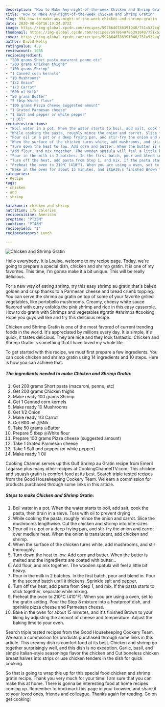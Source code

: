 ```yaml
---
description: "How to Make Any-night-of-the-week Chicken and Shrimp Gratin"
title: "How to Make Any-night-of-the-week Chicken and Shrimp Gratin"
slug: 934-how-to-make-any-night-of-the-week-chicken-and-shrimp-gratin
date: 2020-08-06T16:19:24.072Z
image: https://img-global.cpcdn.com/recipes/5978640786391040/751x532cq70/chicken-and-shrimp-gratin-recipe-main-photo.jpg
thumbnail: https://img-global.cpcdn.com/recipes/5978640786391040/751x532cq70/chicken-and-shrimp-gratin-recipe-main-photo.jpg
cover: https://img-global.cpcdn.com/recipes/5978640786391040/751x532cq70/chicken-and-shrimp-gratin-recipe-main-photo.jpg
author: David Kelly
ratingvalue: 4.8
reviewcount: 1085
recipeingredient:
- "200 grams Short pasta macaroni penne etc"
- "200 grams Chicken thighs"
- "100 grams Shrimp"
- "1 Canned corn kernels"
- "10 Mushrooms"
- "1/2 Onion"
- "1/3 Carrot"
- "600 ml Milk"
- "50 grams Butter"
- "5 tbsp White flour"
- "100 grams Pizza cheese suggested amount"
- "1 Grated Parmesan cheese"
- "1 Salt and pepper or white pepper"
- "1 Oil"
recipeinstructions:
- "Boil water in a pot. When the water starts to boil, add salt, cook the pasta, then drain in a sieve. Toss with oil to prevent drying."
- "While cooking the pasta, roughly mince the onion and carrot. Slice the mushrooms lengthwise. Cut the chicken and shrimp into bite-sizes."
- "Pour oil in a pot or a deep frying pan, and stir-fry the onion and carrot over medium heat. When the onion is translucent, add chicken and shrimp."
- "When the surface of the chicken turns white, add mushrooms, and stir thoroughly."
- "Turn down the heat to low. Add corn and butter. When the butter is melted and the ingredients are coated with butter..."
- "Add flour, and mix together. The wooden spatula will feel a little bit heavy."
- "Pour in the milk in 2 batches. In the first batch, pour and blend in. Pour in the second batch until it thickens. Sprinkle salt and pepper."
- "Turn off the heat, add pasta from Step 1, and mix. If the pasta starts to stick together, separate while mixing."
- "Preheat the oven to 210℃ (410℉). When you are using a oven, set to the gratin setting. Pour the Step 8 mixture into a heatproof dish, and sprinkle pizza cheese and Parmesan cheese."
- "Bake in the oven for about 15 minutes, and it&#39;s finished Brown to your liking by adjusting the amount of cheese and temperature. Adjust the baking time to your oven."
categories:
- Recipe
tags:
- chicken
- and
- shrimp

katakunci: chicken and shrimp 
nutrition: 175 calories
recipecuisine: American
preptime: "PT25M"
cooktime: "PT48M"
recipeyield: "1"
recipecategory: Lunch

---
```



![Chicken and Shrimp Gratin](https://img-global.cpcdn.com/recipes/5978640786391040/751x532cq70/chicken-and-shrimp-gratin-recipe-main-photo.jpg)

Hello everybody, it is Louise, welcome to my recipe page. Today, we're going to prepare a special dish, chicken and shrimp gratin. It is one of my favorites. This time, I'm gonna make it a bit unique. This will be really delicious.

For a new way of eating shrimp, try this easy shrimp au gratin that&#39;s baked golden and crisp thanks to a Parmesan cheese and bread crumb topping. You can serve the shrimp au gratin on top of some of your favorite grilled vegetables, like portobello mushrooms. Creamy, cheesy white sauce flavored with curry enfolds the pink shrimp and rice in this easy casserole. How to do gratin with Shrimps and vegetables #gratin #shrimps #cooking Hope you guys will like and try this delicious recipe.

Chicken and Shrimp Gratin is one of the most favored of current trending foods in the world. It's appreciated by millions every day. It is simple, it's quick, it tastes delicious. They are nice and they look fantastic. Chicken and Shrimp Gratin is something that I have loved my whole life.


To get started with this recipe, we must first prepare a few ingredients. You can cook chicken and shrimp gratin using 14 ingredients and 10 steps. Here is how you can achieve that.

<!--inarticleads1-->

##### The ingredients needed to make Chicken and Shrimp Gratin:

1. Get 200 grams Short pasta (macaroni, penne, etc)
1. Get 200 grams Chicken thighs
1. Make ready 100 grams Shrimp
1. Get 1 Canned corn kernels
1. Make ready 10 Mushrooms
1. Get 1/2 Onion
1. Make ready 1/3 Carrot
1. Get 600 ml ◎Milk
1. Take 50 grams ◎Butter
1. Prepare 5 tbsp ◎White flour
1. Prepare 100 grams Pizza cheese (suggested amount)
1. Take 1 Grated Parmesan cheese
1. Take 1 Salt and pepper (or white pepper)
1. Make ready 1 Oil


Cooking Channel serves up this Gulf Shrimp au Gratin recipe from Emeril Lagasse plus many other recipes at CookingChannelTV.com. This chicken and squash gratin is comfort food at its best. Search triple tested recipes from the Good Housekeeping Cookery Team. We earn a commission for products purchased through some links in this article. 

<!--inarticleads2-->

##### Steps to make Chicken and Shrimp Gratin:

1. Boil water in a pot. When the water starts to boil, add salt, cook the pasta, then drain in a sieve. Toss with oil to prevent drying.
1. While cooking the pasta, roughly mince the onion and carrot. Slice the mushrooms lengthwise. Cut the chicken and shrimp into bite-sizes.
1. Pour oil in a pot or a deep frying pan, and stir-fry the onion and carrot over medium heat. When the onion is translucent, add chicken and shrimp.
1. When the surface of the chicken turns white, add mushrooms, and stir thoroughly.
1. Turn down the heat to low. Add corn and butter. When the butter is melted and the ingredients are coated with butter...
1. Add flour, and mix together. The wooden spatula will feel a little bit heavy.
1. Pour in the milk in 2 batches. In the first batch, pour and blend in. Pour in the second batch until it thickens. Sprinkle salt and pepper.
1. Turn off the heat, add pasta from Step 1, and mix. If the pasta starts to stick together, separate while mixing.
1. Preheat the oven to 210℃ (410℉). When you are using a oven, set to the gratin setting. Pour the Step 8 mixture into a heatproof dish, and sprinkle pizza cheese and Parmesan cheese.
1. Bake in the oven for about 15 minutes, and it&#39;s finished Brown to your liking by adjusting the amount of cheese and temperature. Adjust the baking time to your oven.


Search triple tested recipes from the Good Housekeeping Cookery Team. We earn a commission for products purchased through some links in this article. This creamy dish is comfort food at its best. Chicken and shrimp go together surprisingly well, and this dish is no exception. Garlic, basil, and simple Italian-style seasonings flavor the chicken and Cut boneless chicken breast halves into strips or use chicken tenders in the dish for quick cooking. 

So that is going to wrap this up for this special food chicken and shrimp gratin recipe. Thank you very much for your time. I am sure that you can make this at home. There is gonna be interesting food at home recipes coming up. Remember to bookmark this page in your browser, and share it to your loved ones, friends and colleague. Thanks again for reading. Go on get cooking!
